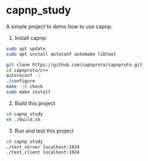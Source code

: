 # capnp_study
A simple project to demo how to use capnp.

1. Install capnp:
  ```bash
  sudo apt update
  sudo apt install autoconf automake libtool
  
  git clone https://github.com/capnproto/capnproto.git
  cd capnproto/c++
  autoreconf -i
  ./configure
  make -j6 check
  sudo make install
  ```
2. Build this project
  ```bash
  cd capnp_study
  sh ./build.sh
  ```
  
3. Run and test this project
  ```bash
  cd capnp_study
  ./test_server localhost:1024
  ./test_client localhost:1024
  ```
